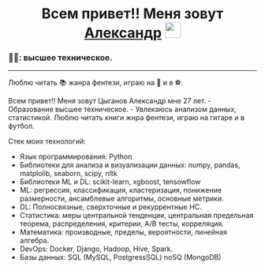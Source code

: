 <h1 align="center">Всем привет!! Меня зовут <a href="https://github.com/Alextsgnv" target="_blank">Александр</a> 
<img src="https://github.com/blackcater/blackcater/raw/main/images/Hi.gif" height="32"/></h1>
  
<h3 align="left">🧑‍🎓: высшее техническое.</h3>
<hr> 
<p>Люблю читать 📚 жанра фентези, играю на 🎸 и в ⚽️.</p>
Всем привет!! 
Меня зовут Цыганов Александр мне 27 лет. 
- Образование высшее техническое.
- Увлекаюсь анализом данных, статистикой. Люблю читать книги жнра фентези, играю на гитаре и в футбол.

Стек моих технологий:
- Язык программирования: Python
- Библиотеки для анализа и визуализации данных: numpy, pandas, matplolib, seaborn, scipy, nltk
- Библиотеки ML и DL: scikit-learn, xgboost, tensowflow
- ML: регрессия, классификация, кластеризация, понижение размерности, ансамблевые алгоритмы, основные метрики.
- DL: Полносвязные, сверхточные и рекуррентные НС.
- Статистика: меры центральной тенденции, центральная предельная теорема, распределения, критерии, А/B тесты, корреляция.
- Математика:  производные, пределы, вероятности, линейная алгебра.
- DevOps: Docker, Django, Hadoop, Hive, Spark.
- Базы данных: SQL (MySQL, PostgressSQL) noSQ (MongoDB)
